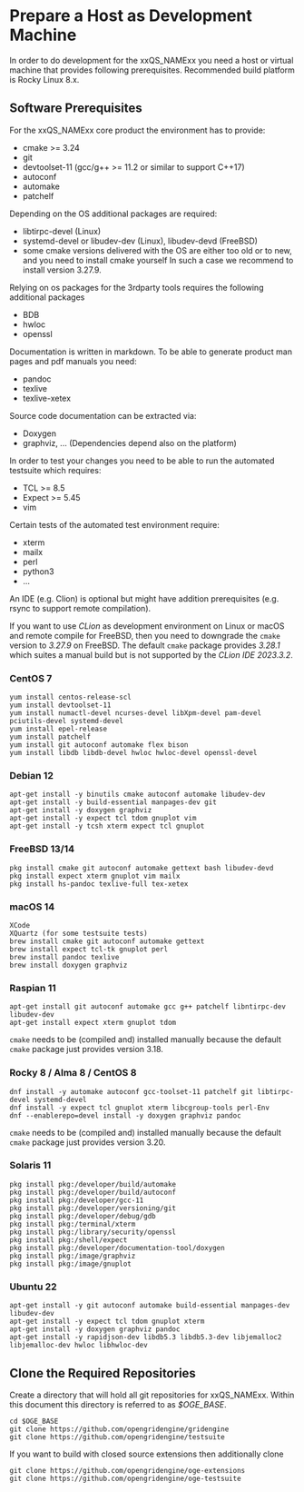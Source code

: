 # Prepare a Host as Development Machine

In order to do development for the xxQS_NAMExx you need a host or virtual machine that provides following prerequisites.
Recommended build platform is Rocky Linux 8.x.

## Software Prerequisites

For the xxQS_NAMExx core product the environment has to provide:

* cmake >= 3.24 
* git
* devtoolset-11 (gcc/g++ >= 11.2 or similar to support C++17) 
* autoconf
* automake
* patchelf

Depending on the OS additional packages are required:

* libtirpc-devel (Linux)
* systemd-devel or libudev-dev (Linux), libudev-devd (FreeBSD)
* some cmake versions delivered with the OS are either too old or to new, and you need to install cmake yourself
  In such a case we recommend to install version 3.27.9.

Relying on os packages for the 3rdparty tools requires the following additional packages

* BDB
* hwloc 
* openssl

Documentation is written in markdown. To be able to generate product man pages and pdf manuals you need:

* pandoc
* texlive
* texlive-xetex

Source code documentation can be extracted via:

* Doxygen
* graphviz, ... (Dependencies depend also on the platform)

In order to test your changes you need to be able to run the automated testsuite which requires:

* TCL >= 8.5 
* Expect >= 5.45
* vim

Certain tests of the automated test environment require:

* xterm 
* mailx
* perl 
* python3
* ...

An IDE (e.g. Clion) is optional but might have addition prerequisites (e.g. rsync to support remote compilation). 

If you want to use *CLion* as development environment on Linux or macOS and remote compile for FreeBSD, then
you need to downgrade the `cmake` version to *3.27.9* on FreeBSD. The default `cmake` package provides *3.28.1*
which suites a manual build but is not supported by the *CLion IDE 2023.3.2*.

### CentOS 7

```
yum install centos-release-scl
yum install devtoolset-11
yum install numactl-devel ncurses-devel libXpm-devel pam-devel pciutils-devel systemd-devel
yum install epel-release
yum install patchelf
yum install git autoconf automake flex bison
yum install libdb libdb-devel hwloc hwloc-devel openssl-devel
```

### Debian 12

```
apt-get install -y binutils cmake autoconf automake libudev-dev
apt-get install -y build-essential manpages-dev git
apt-get install -y doxygen graphviz
apt-get install -y expect tcl tdom gnuplot vim
apt-get install -y tcsh xterm expect tcl gnuplot
```

### FreeBSD 13/14

```
pkg install cmake git autoconf automake gettext bash libudev-devd
pkg install expect xterm gnuplot vim mailx
pkg install hs-pandoc texlive-full tex-xetex
```

### macOS 14

```
XCode
XQuartz (for some testsuite tests)
brew install cmake git autoconf automake gettext
brew install expect tcl-tk gnuplot perl
brew install pandoc texlive
brew install doxygen graphviz
```

### Raspian 11

```
apt-get install git autoconf automake gcc g++ patchelf libntirpc-dev libudev-dev
apt-get install expect xterm gnuplot tdom
```

`cmake` needs to be (compiled and) installed manually because the default `cmake` package just provides version 3.18.

### Rocky 8 / Alma 8 / CentOS 8

```
dnf install -y automake autoconf gcc-toolset-11 patchelf git libtirpc-devel systemd-devel
dnf install -y expect tcl gnuplot xterm libcgroup-tools perl-Env
dnf --enablerepo=devel install -y doxygen graphviz pandoc
```

`cmake` needs to be (compiled and) installed manually because the default `cmake` package just provides version 3.20.

### Solaris 11

```
pkg install pkg:/developer/build/automake
pkg install pkg:/developer/build/autoconf 
pkg install pkg:/developer/gcc-11
pkg install pkg:/developer/versioning/git
pkg install pkg:/developer/debug/gdb
pkg install pkg:/terminal/xterm
pkg install pkg:/library/security/openssl
pkg install pkg:/shell/expect
pkg install pkg:/developer/documentation-tool/doxygen
pkg install pkg:/image/graphviz
pkg install pkg:/image/gnuplot
```

### Ubuntu 22

```
apt-get install -y git autoconf automake build-essential manpages-dev libudev-dev
apt-get install -y expect tcl tdom gnuplot xterm
apt-get install -y doxygen graphviz pandoc 
apt-get install -y rapidjson-dev libdb5.3 libdb5.3-dev libjemalloc2 libjemalloc-dev hwloc libhwloc-dev
```

## Clone the Required Repositories

Create a directory that will hold all git repositories for xxQS_NAMExx. Within this document this directory is referred 
to as *$OGE_BASE*. 

```
cd $OGE_BASE
git clone https://github.com/opengridengine/gridengine
git clone https://github.com/opengridengine/testsuite
```

If you want to build with closed source extensions then additionally clone

```
git clone https://github.com/opengridengine/oge-extensions
git clone https://github.com/opengridengine/oge-testsuite
```

